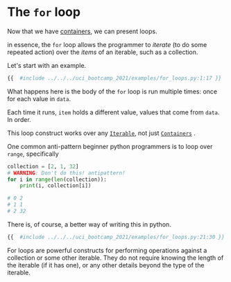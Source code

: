 # The `for` loop

Now that we have [containers](../basic_containers/summary.md), we can present loops.

in essence, the `for` loop allows the programmer to *iterate* (to do some repeated action) over the *items* of an iterable, such as a collection.

Let's start with an example.

```python
{{  #include ../../../uci_bootcamp_2021/examples/for_loops.py:1:17 }}
```

What happens here is the body of the `for` loop is run multiple times: once for each value in `data`.

Each time it runs, `item` holds a different value, values that come from `data`. In order.

This loop construct works over
any [`Iterable`](https://docs.python.org/3/library/collections.abc.html#collections.abc.Iterable), not
just [`Containers`](https://docs.python.org/3/library/collections.abc.html#collections.abc.Container)
.


One common anti-pattern beginner python programmers is to loop over `range`, specifically

```python
collection = [2, 1, 32]
# WARNING: Don't do this! antipattern!
for i in range(len(collection)):
    print(i, collection[i])

# 0 2
# 1 1
# 2 32
```

There is, of course, a better way of writing this in python.

```python
{{  #include ../../../uci_bootcamp_2021/examples/for_loops.py:21:30 }}
```

For loops are powerful constructs for performing operations against a collection or some other
iterable. They do not require knowing the length of the iterable (if it has one), or any other details
beyond the type of the iterable.
